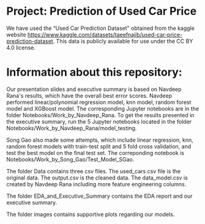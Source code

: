 # Project: Prediction of Used Car Price

We have used the “Used Car Prediction Dataset" obtained from the kaggle website
https://www.kaggle.com/datasets/taeefnajib/used-car-price-prediction-dataset. 
This data is publicly available for use under the CC BY 4.0 license.


# Information about this repository:

Our presentation slides and executive summary is based on Navdeep Rana's results, which have the overall best error scores. 
Navdeep performed linear/polynomial regression model, knn model, random forest model and XGBoost model. 
The corresponding Jupyter notebooks are in the folder Notebooks/Work_by_Navdeep_Rana. 
To get the results presented in the executive summary, run the 5 Jupyter notebooks located in the folder Notebooks/Work_by_Navdeep_Rana/model_testing. 

Song Gao also made some attempts, which include linear regression, knn, random forest models with train-test split and 5 fold cross validation, and test the best model on the final test set.
The correponding notebook is Notebooks/Work_by_Song_Gao/Test_Model_SGao. 

The folder Data contains three csv files. 
The used_cars.csv file is the original data. 
The output.csv is the cleaned data.
The data_model.csv is created by Navdeep Rana including more feature engineering columns.

The folder EDA_and_Executive_Summary contains the EDA report and our executive summary.

The folder images contains supportive plots regarding our models. 
